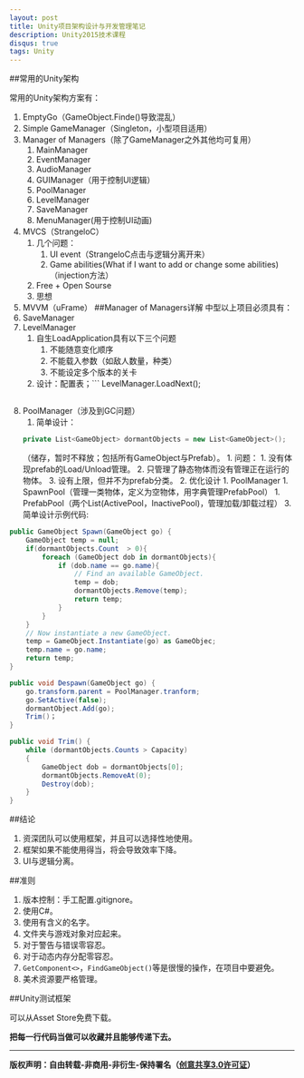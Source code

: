 ```yaml
---
layout: post
title: Unity项目架构设计与开发管理笔记
description: Unity2015技术课程
disqus: true
tags: Unity
---
```


##常用的Unity架构

常用的Unity架构方案有：

1. EmptyGo（GameObject.Finde()导致混乱）
2. Simple GameManager（Singleton，小型项目适用）
3. Manager of Managers（除了GameManager之外其他均可复用）
	1. 	MainManager
	2. EventManager
	3. AudioManager
	4. GUIManager（用于控制UI逻辑）
	5. PoolManager
	6. LevelManager
	7. SaveManager
	8. MenuManager(用于控制UI动画)	
4. MVCS（StrangeloC）
	1. 几个问题：
		1. UI event（StrangeloC点击与逻辑分离开来）
		2. Game abilities(What if I want to add or change some abilities)（injection方法）
	2. Free + Open Sourse
	3. 思想
5. MVVM（uFrame）
##Manager of Managers详解
中型以上项目必须具有：
1. SaveManager
2. LevelManager
	1. 自生LoadApplication具有以下三个问题
		1. 不能随意变化顺序
		2. 不能载入参数（如敌人数量，种类）
		3. 不能设定多个版本的关卡
	2. 设计：配置表；```
	LevelManager.LoadNext();
	```；关卡切换的颜色、透明度与动画变化处理：具体实现可参考Asset Store中的MadLevelManager
2. PoolManager（涉及到GC问题）
	1. 简单设计： 
	``` C#
	private List<GameObject> dormantObjects = new List<GameObject>();
	```
	（储存，暂时不释放；包括所有GameObject与Prefab）。
		1. 问题：
			1. 没有体现prefab的Load/Unload管理。
			2. 只管理了静态物体而没有管理正在运行的物体。
			3. 设有上限，但并不为prefab分类。
	2. 优化设计
		1. PoolManager
			1. SpawnPool（管理一类物体，定义为空物体，用字典管理PrefabPool）
				1. PrefabPool（两个List(ActivePool，InactivePool)，管理加载/卸载过程）
	3. 简单设计示例代码:
					
``` C#
public GameObject Spawn(GameObject go) {
	GameObject temp = null;
	if(dormantObjects.Count  > 0){
		foreach (GameObject dob in dormantObjects){
			if (dob.name == go.name){
				// Find an available GameObject.
				temp = dob;
				dormantObjects.Remove(temp);
				return temp; 
			}
		}
	}
	// Now instantiate a new GameObject.
	temp = GameObject.Instantiate(go) as GameObjec;
	temp.name = go.name;
	return temp;
}

public void Despawn(GameObject go) {
	go.transform.parent = PoolManager.tranform;
	go.SetActive(false);
	dormantObject.Add(go);
	Trim()；
}

public void Trim() {
	while (dormantObjects.Counts > Capacity)
	{
		GameObject dob = dormantObjects[0];
		dormantObjects.RemoveAt(0);
		Destroy(dob);
	}
}

```
##结论
1. 资深团队可以使用框架，并且可以选择性地使用。
2. 框架如果不能使用得当，将会导致效率下降。
3. UI与逻辑分离。

##准则
1. 版本控制：手工配置.gitignore。
2. 使用C#。
3. 使用有含义的名字。
4. 文件夹与游戏对象对应起来。
5. 对于警告与错误零容忍。
6. 对于动态内存分配零容忍。
7. `GetComponent<>`，`FindGameObject()`等是很慢的操作，在项目中要避免。
8. 美术资源要严格管理。

##Unity测试框架

可以从Asset Store免费下载。

**把每一行代码当做可以收藏并且能够传递下去。**


---
**版权声明：自由转载-非商用-非衍生-保持署名（[创意共享3.0许可证](https://creativecommons.org/licenses/by-nc-nd/3.0/deed.zh)）**